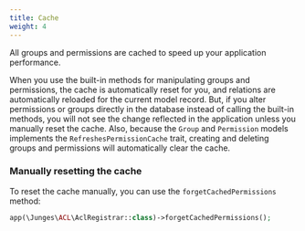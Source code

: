 ```yaml
---
title: Cache
weight: 4
---
```


All groups and permissions are cached to speed up your application performance.

When you use the built-in methods for manipulating groups and permissions, the cache is automatically reset for you, and relations are automatically reloaded for the current model record.
But, if you alter permissions or groups directly in the database instead of calling the built-in methods, you will not see the change reflected in the application unless you manually reset the cache. 
Also, because  the `Group` and `Permission` models implements the `RefreshesPermissionCache` trait, creating and deleting groups and permissions will automatically
clear the cache. 

### Manually resetting the cache

To reset the cache manually, you can use the `forgetCachedPermissions` method:

```php
app(\Junges\ACL\AclRegistrar::class)->forgetCachedPermissions();
```